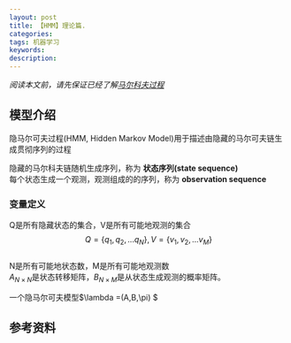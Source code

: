 ```yaml
---
layout: post
title: 【HMM】理论篇.
categories:
tags: 机器学习
keywords:
description:
---
```



*阅读本文前，请先保证已经了解[马尔科夫过程](http://www.guofei.site/2017/07/09/markov.html)*  

## 模型介绍


隐马尔可夫过程(HMM, Hidden Markov Model)用于描述由隐藏的马尔可夫链生成贯彻序列的过程  


隐藏的马尔科夫链随机生成序列，称为 **状态序列(state sequence)**  
每个状态生成一个观测，观测组成的的序列，称为 **observation sequence**  


### 变量定义
Q是所有隐藏状态的集合，V是所有可能地观测的集合  
$$Q=\{ q_1,q_2,...q_N\}, V=\{v_1,v_2,...v_M\}$$  
N是所有可能地状态数，M是所有可能地观测数  
$A_{N\times N}$是状态转移矩阵，$B_{N\times M}$是从状态生成观测的概率矩阵。  


一个隐马尔可夫模型$\lambda =(A,B,\pi) $  



## 参考资料
[^lihang]: [李航：《统计学习方法》](https://www.weibo.com/u/2060750830?refer_flag=1005055013_)  
[^wangxiaochuan]: [王小川授课内容](https://weibo.com/hgsz2003)  
[^EM]: 我的另一篇博客[EM算法理论篇](http://www.guofei.site/2017/11/09/em.html)
